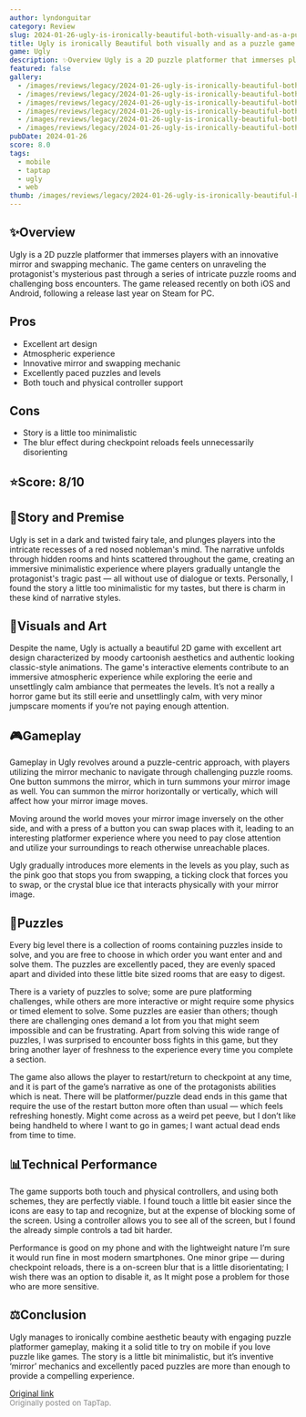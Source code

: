 ```yaml
---
author: lyndonguitar
category: Review
slug: 2024-01-26-ugly-is-ironically-beautiful-both-visually-and-as-a-puzzle-game-review-ugly
title: Ugly is ironically Beautiful both visually and as a puzzle game | Review - Ugly
game: Ugly
description: ✨Overview Ugly is a 2D puzzle platformer that immerses players with an innovative mirror and swapping mechanic. The game centers on unraveling the protagonist's mysterious past through a series of intricate puzzle rooms and challenging boss encounters. The game released recently on both iOS and Android, following a release last year on Steam for PC.
featured: false
gallery:
  - /images/reviews/legacy/2024-01-26-ugly-is-ironically-beautiful-both-visually-and-as-a-puzzle-game--review---ugly-0.avif
  - /images/reviews/legacy/2024-01-26-ugly-is-ironically-beautiful-both-visually-and-as-a-puzzle-game--review---ugly-1.avif
  - /images/reviews/legacy/2024-01-26-ugly-is-ironically-beautiful-both-visually-and-as-a-puzzle-game--review---ugly-2.avif
  - /images/reviews/legacy/2024-01-26-ugly-is-ironically-beautiful-both-visually-and-as-a-puzzle-game--review---ugly-3.avif
  - /images/reviews/legacy/2024-01-26-ugly-is-ironically-beautiful-both-visually-and-as-a-puzzle-game--review---ugly-4.avif
  - /images/reviews/legacy/2024-01-26-ugly-is-ironically-beautiful-both-visually-and-as-a-puzzle-game--review---ugly-5.avif
pubDate: 2024-01-26
score: 8.0
tags:
  - mobile
  - taptap
  - ugly
  - web
thumb: /images/reviews/legacy/2024-01-26-ugly-is-ironically-beautiful-both-visually-and-as-a-puzzle-game--review---ugly-0.avif
---
```


## ✨Overview
Ugly is a 2D puzzle platformer that immerses players with an innovative mirror and swapping mechanic. The game centers on unraveling the protagonist's mysterious past through a series of intricate puzzle rooms and challenging boss encounters. The game released recently on both iOS and Android, following a release last year on Steam for PC.




## Pros
- Excellent art design
- Atmospheric experience
- Innovative mirror and swapping mechanic
- Excellently paced puzzles and levels
- Both touch and physical controller support
## Cons
- Story is a little too minimalistic
- The blur effect during checkpoint reloads feels unnecessarily disorienting



## ⭐️Score: 8/10


## 📖Story and Premise
Ugly is set in a dark and twisted fairy tale, and plunges players into the intricate recesses of a red nosed nobleman's mind. The narrative unfolds through hidden rooms and hints scattered throughout the game, creating an immersive minimalistic experience where players gradually untangle the protagonist's tragic past — all without use of dialogue or texts. Personally, I found the story a little too minimalistic for my tastes, but there is charm in these kind of narrative styles.


## 🎨Visuals and Art
Despite the name, Ugly is actually a beautiful 2D game with excellent art design characterized by moody cartoonish aesthetics and authentic looking classic-style animations. The game's interactive elements contribute to an immersive atmospheric experience while exploring the eerie and unsettlingly calm ambiance that permeates the levels. It’s not a really a horror game but its still eerie and unsettlingly calm, with very minor jumpscare moments if you’re not paying enough attention.


## 🎮Gameplay
Gameplay in Ugly revolves around a puzzle-centric approach, with players utilizing the mirror mechanic to navigate through challenging puzzle rooms. One button summons the mirror, which in turn summons your mirror image as well. You can summon the mirror horizontally or vertically, which will affect how your mirror image moves.

Moving around the world moves your mirror image inversely on the other side, and with a press of a button you can swap places with it, leading to an interesting platformer experience where you need to pay close attention and utilize your surroundings to reach otherwise unreachable places.

Ugly gradually introduces more elements in the levels as you play, such as the pink goo that stops you from swapping, a ticking clock that forces you to swap, or the crystal blue ice that interacts physically with your mirror image.


## 🧩Puzzles
Every big level there is a collection of rooms containing puzzles inside to solve, and you are free to choose in which order you want enter and and solve them. The puzzles are excellently paced, they are evenly spaced apart and divided into these little bite sized rooms that are easy to digest.

There is a variety of puzzles to solve; some are pure platforming challenges, while others are more interactive or might require some physics or timed element to solve. Some puzzles are easier than others; though there are challenging ones demand a lot from you that might seem impossible and can be frustrating. Apart from solving this wide range of puzzles, I was surprised to encounter boss fights in this game, but they bring another layer of freshness to the experience every time you complete a section.

The game also allows the player to restart/return to checkpoint at any time, and it is part of the game’s narrative as one of the protagonists abilities which is neat. There will be platformer/puzzle dead ends in this game that require the use of the restart button more often than usual — which feels refreshing honestly. Might come across as a weird pet peeve, but I don’t like being handheld to where I want to go in games; I want actual dead ends from time to time.


## 📊Technical Performance
The game supports both touch and physical controllers, and using both schemes, they are perfectly viable. I found touch a little bit easier since the icons are easy to tap and recognize, but at the expense of blocking some of the screen. Using a controller allows you to see all of the screen, but I found the already simple controls a tad bit harder.

Performance is good on my phone and with the lightweight nature I’m sure it would run fine in most modern smartphones. One minor gripe — during checkpoint reloads, there is a on-screen blur that is a little disorientating; I wish there was an option to disable it, as It might pose a problem for those who are more sensitive.


## ⚖️Conclusion
Ugly manages to ironically combine aesthetic beauty with engaging puzzle platformer gameplay, making it a solid title to try on mobile if you love puzzle like games. The story is a little bit minimalistic, but it’s inventive ‘mirror’ mechanics and excellently paced puzzles are more than enough to provide a compelling experience.

[Original link](https://www.taptap.io/post/6870842)<br><span style="font-size: 0.95em; color: #888;">Originally posted on TapTap.</span>